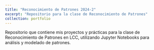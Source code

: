 ```yaml
---
title: "Reconocimiento de Patrones 2024-2"
excerpt: "Repositorio para la clase de Reconocimiento de Patrones"
collection: portfolio
---
```

Repositorio que contiene mis proyectos y prácticas para la clase de Reconocimiento de Patrones en LCC, utilizando Jupyter Notebooks para análisis y modelado de patrones.
